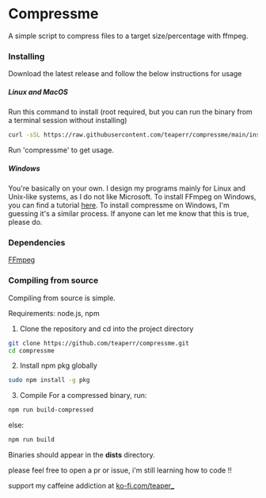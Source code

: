 # Compressme
A simple script to compress files to a target size/percentage with ffmpeg.

### Installing
Download the latest release and follow the below instructions for usage

##### Linux and MacOS
Run this command to install (root required, but you can run the binary from a terminal session without installing)
```bash
curl -sSL https://raw.githubusercontent.com/teaperr/compressme/main/install.sh | bash
```
Run 'compressme' to get usage.

##### Windows
You're basically on your own. I design my programs mainly for Linux and Unix-like systems, as I do not like Microsoft.
To install FFmpeg on Windows, you can find a tutorial [here](https://phoenixnap.com/kb/ffmpeg-windows).
To install compressme on Windows, I'm guessing it's a similar process. If anyone can let me know that this is true, please do.

### Dependencies
[FFmpeg](https://ffmpeg.org/)

### Compiling from source
Compiling from source is simple.

Requirements: node.js, npm

1) Clone the repository and cd into the project directory
```bash
git clone https://github.com/teaperr/compressme.git
cd compressme
```
2) Install npm pkg globally
```bash
sudo npm install -g pkg
```
3) Compile
For a compressed binary, run:
```bash
npm run build-compressed
```
else:
```bash
npm run build
```

Binaries should appear in the **dists** directory.

please feel free to open a pr or issue, i'm still learning how to code !!

support my caffeine addiction at [ko-fi.com/teaper_](https://ko-fi.com/teaper_)
